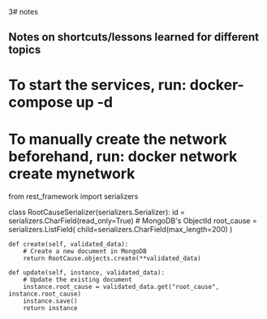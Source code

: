 3# notes

## Notes on shortcuts/lessons learned for different topics

# To start the services, run: docker-compose up -d
# To manually create the network beforehand, run: docker network create mynetwork
from rest_framework import serializers

class RootCauseSerializer(serializers.Serializer):
    id = serializers.CharField(read_only=True)  # MongoDB's ObjectId
    root_cause = serializers.ListField(
        child=serializers.CharField(max_length=200)
    )

    def create(self, validated_data):
        # Create a new document in MongoDB
        return RootCause.objects.create(**validated_data)

    def update(self, instance, validated_data):
        # Update the existing document
        instance.root_cause = validated_data.get("root_cause", instance.root_cause)
        instance.save()
        return instance
